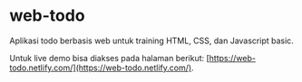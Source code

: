 # web-todo
Aplikasi todo berbasis web untuk training HTML, CSS, dan Javascript basic.

Untuk live demo bisa diakses pada halaman berikut:
[https://web-todo.netlify.com/](https://web-todo.netlify.com/).
